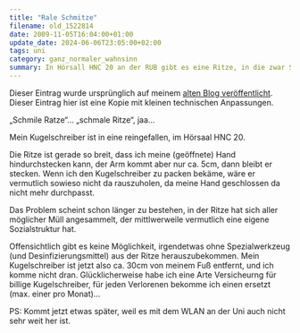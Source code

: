 ```yaml
---
title: "Rale Schmitze"
filename: old_1522814
date: 2009-11-05T16:04:00+01:00
update_date: 2024-06-06T23:05:00+02:00
tags: uni
category: ganz_normaler_wahnsinn
summary: In Hörsall HNC 20 an der RUB gibt es eine Ritze, in die zwar Sachen hineinfallen können, aber nichts wieder hrauskommt.
---
```

Dieser Eintrag wurde ursprünglich auf meinem [alten Blog veröffentlicht](https://stu.blogger.de/stories/1522814/). Dieser Eintrag hier ist eine Kopie mit kleinen technischen Anpassungen.

„Schmile Ratze“… „schmale Ritze“, jaa…

Mein Kugelschreiber ist in eine reingefallen, im Hörsaal HNC 20.

Die Ritze ist gerade  so breit, dass ich meine  (geöffnete) Hand hindurchstecken kann, der Arm kommt aber nur ca. 5cm, dann bleibt er stecken. Wenn ich den Kugelschreiber zu packen bekäme, wäre er vermutlich sowieso nicht da rauszuholen, da meine Hand geschlossen da nicht mehr durchpasst.

Das Problem scheint schon länger zu bestehen, in der Ritze hat sich aller möglicher Müll angesammelt, der mittlwerweile vermutlich eine eigene Sozialstruktur hat.

Offensichtlich gibt es keine Möglichkeit, irgendetwas ohne Spezialwerkzeug (und Desinfizierungsmittel) aus der Ritze herauszubekommen. Mein Kugelschreiber ist jetzt also ca. 30cm von meinem Fuß entfernt, und ich komme nicht dran. Glücklicherweise habe ich eine Arte Versicheurng für billige Kugelschreiber, für jeden Verlorenen bekomme ich einen ersetzt (max. einer pro Monat)…

PS: Kommt jetzt etwas später, weil es mit dem WLAN an der Uni auch nicht sehr weit her ist.
